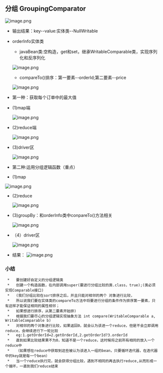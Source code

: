 ## 分组 GroupingComparator

 ![image.png](https://upload-images.jianshu.io/upload_images/14466577-057ef4c6f0f92ff1.png?imageMogr2/auto-orient/strip%7CimageView2/2/w/1240)

* 输出结果：key--value:实体类--NullWritable

* orderInfo实体类
    * javaBean类:空构造，get和set，继承WritableComparable<OrderInfo>类，实现序列化和反序列化
   
    ![image.png](https://upload-images.jianshu.io/upload_images/14466577-7ca747d91fb7bced.png?imageMogr2/auto-orient/strip%7CimageView2/2/w/1240)
    
    * compareTo()排序：第一要素--orderId;第二要素--price
    
   ![image.png](https://upload-images.jianshu.io/upload_images/14466577-7f52c1939ad89b86.png?imageMogr2/auto-orient/strip%7CimageView2/2/w/1240)


* 第一种：获取每个订单中的最大值

* (1)map端
   
   ![image.png](https://upload-images.jianshu.io/upload_images/14466577-3b58dfdfc1960b68.png?imageMogr2/auto-orient/strip%7CimageView2/2/w/1240)

* (2)reduce端

   ![image.png](https://upload-images.jianshu.io/upload_images/14466577-f0f8ea2ef2e75188.png?imageMogr2/auto-orient/strip%7CimageView2/2/w/1240)

* (3)driver区

   ![image.png](https://upload-images.jianshu.io/upload_images/14466577-3fde5ab443a97d5b.png?imageMogr2/auto-orient/strip%7CimageView2/2/w/1240)
   
* 第二种:运用分组逻辑函数（重点）

* (1)map

 ![image.png](https://upload-images.jianshu.io/upload_images/14466577-4ef7d2fc4339791e.png?imageMogr2/auto-orient/strip%7CimageView2/2/w/1240)

* (2)reduce

  ![image.png](https://upload-images.jianshu.io/upload_images/14466577-5bf99d7c68fe8d10.png?imageMogr2/auto-orient/strip%7CimageView2/2/w/1240)

* (3)groupBy：和orderInfo类中conpareTo()方法相关

  ![image.png](https://upload-images.jianshu.io/upload_images/14466577-468f016dfaad6407.png?imageMogr2/auto-orient/strip%7CimageView2/2/w/1240)

* （4）driver区

  ![image.png](https://upload-images.jianshu.io/upload_images/14466577-3fe9f943c126dbda.png?imageMogr2/auto-orient/strip%7CimageView2/2/w/1240)

* 结果：
   ![image.png](https://upload-images.jianshu.io/upload_images/14466577-d533c1d1a9b2072f.png?imageMogr2/auto-orient/strip%7CimageView2/2/w/1240)
   
### 小结
 	 *   要创建好自定义的分组逻辑类
	 *   创建一个构造函数，在内部调用super(要进行分组比较的类.class，true);(类必须实现Comparable接口)
	 *   (我们分组比较在sort排序之后，并且只能对相邻的两个 对象进行比较，
	 *   所以说我们要在实体类的compareTo方法中将要进行分组的条件作为排序第一要素，只有这样才能保证相同的属性相邻；
	 *   如果想进行排序，从第二要素开始排)
	 *   根据我们要尽心的分组逻辑实现抽象方法 int compare(WritableComparable a, WritableComparable b)
	 *   对相邻的两个对象进行比较，如果返回0，就会认为该进一个reduce，但是不会立即调用reduce，会继续进行下一轮比较
	 *   eg:1.getOrderId=2.getOrderId,2.getOrderId?3.orderId
	 *   直到如果比较结果果不为0，知道不是一个reduce，这时候将之前所有相同的放入一个reduce中
	 *   （如果想在reduce中获取到这些被认为该进入一组的bean，只要循环迭代器，在迭代器中的key就是每一个bean）  
	 *   当一个reduce执行完，就会获得分组比较，遇到不相同的再去执行reduce,从而形成一个循环，一直到我们reduce结束
